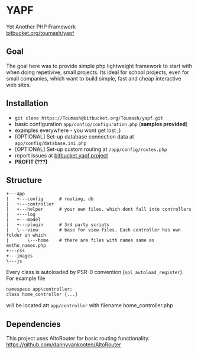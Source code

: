 
# YAPF #
Yet Another PHP Framework  
[bitbucket.org/toumash/yapf](https://bitbucket.org/Toumash/yapf/overview)

## Goal ##
The goal here was to provide simple php lightweight framework to start with when doing repetivive, small projects. 
Its ideal for school projects, even for small companies, which want to build simple, fast and cheap interactive web sites.

## Installation ##
 - `git clone https://Toumash@bitbucket.org/Toumash/yapf.git`  
 - basic configuration `app/config/configuration.php` (**samples provided**)
 - examples everywhere - you wont get lost ;\) 
 - [OPTIONAL] Set-up database connection data at `app/config/database.ini.php`
 - [OPTIONAL] Set-up custom routing at `/app/config/routes.php`
 - report issues at [bitbucket yapf project](https://bitbucket.org/Toumash/yapf/issues)
 - **PROFIT (???)**

## Structure ##
    +---app
    |   +---config      # routing, db 
    |   +---controller  
    |   +---helper      # your own files, which dont fall into controllers
    |   +---log         
    |   +---model 
    |   +---plugin      # 3rd party scripts
    |   \---view        # base for view files. Each controller has own folder in which 
    |       \---home    # there are files with names same as metho_names.php
    +---css
    +---images
    \---js
Every class is autoloaded by PSR-0 convention (`spl_autoload_register`). For example file
 
    namespace app\controller;
    class home_controller {...}
will be located att `app/controller` with filename home_controller.php

## Dependencies ##
This project uses AltoRouter for basic routing functionality.
https://github.com/dannyvankooten/AltoRouter
